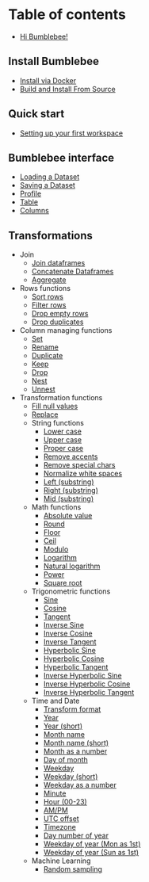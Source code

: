 # Table of contents

* [Hi Bumblebee!](./hi-bumblebee.md)

## Install Bumblebee

* [Install via Docker](install-bumblebee/install-via-docker.md)
* [Build and Install From Source](install-bumblebee/build-and-install-from-source.md)

## Quick start

* [Setting up your first workspace](quick-start/setup-workspace.md)

## Bumblebee interface

* [Loading a Dataset](bumblebee-interface/loading-a-dataset.md)
* [Saving a Dataset](bumblebee-interface/saving-a-dataset.md)
* [Profile](bumblebee-interface/profile.md)
* [Table](bumblebee-interface/table.md)
* [Columns](bumblebee-interface/columns.md)

## Transformations

* Join
  * [Join dataframes](transformation/join.md)
  * [Concatenate Dataframes](transformation/concat.md)
  * [Aggregate](transformation/aggregations.md)
* Rows functions
  * [Sort rows](transformation/sortRows.md)
  * [Filter rows](transformation/filterRows.md)
  * [Drop empty rows](transformation/dropEmptyRows.md)
  * [Drop duplicates](transformation/dropDuplicates.md)
* Column managing functions
  * [Set](transformation/set.md)
  * [Rename](transformation/rename.md)
  * [Duplicate](transformation/duplicate.md)
  * [Keep](transformation/keep.md)
  * [Drop](transformation/drop.md)
  * [Nest](transformation/nest.md)
  * [Unnest](transformation/unnest.md)
* Transformation functions
  * [Fill null values](transformation/fill_na.md)
  * [Replace](transformation/replace.md)
  * String functions
    * [Lower case](transformation/lower.md)
    * [Upper case](transformation/upper.md)
    * [Proper case](transformation/proper.md)
    * [Remove accents](transformation/normalize_chars.md)
    * [Remove special chars](transformation/remove_special_chars.md)
    * [Normalize white spaces](transformation/normalize_spaces.md)
    * [Left (substring)](transformation/left_string.md)
    * [Right (substring)](transformation/right_string.md)
    * [Mid (substring)](transformation/mid_string.md)
  * Math functions
    * [Absolute value](transformation/abs.md)
    * [Round](transformation/round.md)
    * [Floor](transformation/floor.md)
    * [Ceil](transformation/ceil.md)
    * [Modulo](transformation/mod.md)
    * [Logarithm](transformation/log.md)
    * [Natural logarithm](transformation/ln.md)
    * [Power](transformation/pow.md)
    * [Square root](transformation/sqrt.md)
  * Trigonometric functions
    * [Sine](transformation/sin.md)
    * [Cosine](transformation/cos.md)
    * [Tangent](transformation/tan.md)
    * [Inverse Sine](transformation/asin.md)
    * [Inverse Cosine](transformation/acos.md)
    * [Inverse Tangent](transformation/atan.md)
    * [Hyperbolic Sine](transformation/sinh.md)
    * [Hyperbolic Cosine](transformation/cosh.md)
    * [Hyperbolic Tangent](transformation/tanh.md)
    * [Inverse Hyperbolic Sine](transformation/asinh.md)
    * [Inverse Hyperbolic Cosine](transformation/acosh.md)
    * [Inverse Hyperbolic Tangent](transformation/atanh.md)
  * Time and Date
    * [Transform format](transformation/transformFormat.md)
    * [Year](transformation/date_extract_year.md)
    * [Year (short)](transformation/date_extract_yearShort.md)
    * [Month name](transformation/date_extract_month.md)
    * [Month name (short)](transformation/date_extract_monthShort.md)
    * [Month as a number](transformation/date_extract_monthNumber.md)
    * [Day of month](transformation/date_extract_day.md)
    * [Weekday](transformation/date_extract_weekday.md)
    * [Weekday (short)](transformation/date_extract_weekdayShort.md)
    * [Weekday as a number](transformation/date_extract_weekdayNumber.md)
    * [Minute](transformation/date_extract_hour.md)
    * [Hour (00-23)](transformation/date_extract_hour24.md)
    * [AM/PM](transformation/date_extract_ampm.md)
    * [UTC offset](transformation/date_extract_utc.md)
    * [Timezone](transformation/date_extract_timezone.md)
    * [Day number of year](transformation/date_extract_dayNumber.md)
    * [Weekday of year (Mon as 1st)](transformation/date_extract_weekNumberM.md)
    * [Weekday of year (Sun as 1st)](transformation/date_extract_weekNumberS.md)
  * Machine Learning
    * [Random sampling](transformation/sample_n.md)

